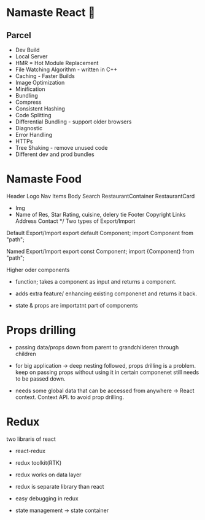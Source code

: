 # Namaste React 🚀

## Parcel

- Dev Build
- Local Server
- HMR = Hot Module Replacement
- File Watching Algorithm - written in C++
- Caching - Faster Builds
- Image Optimization
- Minification
- Bundling
- Compress
- Consistent Hashing
- Code Splitting
- Differential Bundling - support older browsers
- Diagnostic
- Error Handling
- HTTPs
- Tree Shaking - remove unused code
- Different dev and prod bundles

# Namaste Food

Header
Logo
Nav Items
Body
Search
RestaurantContainer
RestaurantCard

- Img
- Name of Res, Star Rating, cuisine, delery tie
  Footer
  Copyright
  Links
  Address
  Contact \*/
  Two types of Export/Import

Default Export/Import
export default Component; import Component from "path";

Named Export/Import
export const Component; import {Component} from "path";

Higher oder components

- function; takes a component as input and returns a component.

- adds extra feature/ enhancing existing componenet and returns it back.

- state & props are importatnt part of components

# Props drilling

- passing data/props down from parent to grandchilderen through children
- for big application -> deep nesting followed, props drilling is a problem. keep on passing props without using it in certain componenet still needs to be passed down.

- needs some global data that can be accessed from anywhere -> React context. Context API. to avoid prop drilling.

# Redux

two libraris of react

- react-redux
- redux toolkit(RTK)

- redux works on data layer
- redux is separate library than react
- easy debugging in redux
- state management -> state container
